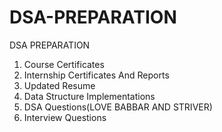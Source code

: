 # DSA-PREPARATION
DSA PREPARATION
1. Course Certificates
2. Internship Certificates And Reports
3. Updated Resume
4. Data Structure Implementations
5. DSA Questions(LOVE BABBAR AND STRIVER)
6. Interview Questions
